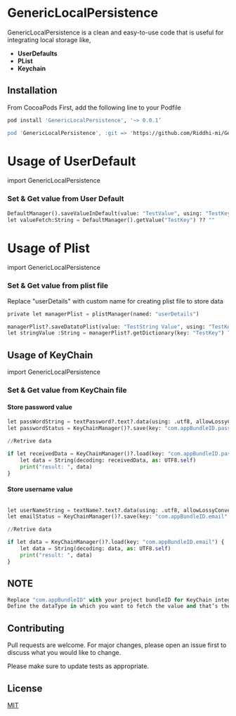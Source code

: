 # GenericLocalPersistence

GenericLocalPersistence is a clean and easy-to-use code that is useful for integrating local storage like, 

* **UserDefaults**
* **PList**
* **Keychain**

## Installation

From CocoaPods
First, add the following line to your Podfile 

```bash
pod install 'GenericLocalPersistence', '~> 0.0.1’

pod 'GenericLocalPersistence', :git => 'https://github.com/Riddhi-mi/GenericLocalPersistence.git'
```


# Usage of UserDefault

import GenericLocalPersistence

### Set & Get value from User Default

```python
DefaultManager().saveValueInDefault(value: "TestValue", using: "TestKey")
let valueFetch:String = DefaultManager().getValue("TestKey") ?? ""
```

# Usage of Plist

import GenericLocalPersistence

### Set & Get value from plist file
Replace "userDetails" with custom name for creating plist file to store data 

```python
private let managerPlist = plistManager(named: "userDetails")
```

```python
managerPlist?.saveDatatoPlist(value: "TestString Value", using: "TestKey")
let stringValue :String = managerPlist?.getDictionary(key: "TestKey") ?? ""
```

## Usage of KeyChain
import GenericLocalPersistence

### Set & Get value from KeyChain file


#### Store password value

```python
let passWordString = textPassword?.text?.data(using: .utf8, allowLossyConversion: false) ?? Data()
let passwordStatus = KeyChainManager()?.save(key: "com.appBundleID.password", data: passWordString)

//Retrive data

if let receivedData = KeyChainManager()?.load(key: "com.appBundleID.password") {
    let data = String(decoding: receivedData, as: UTF8.self)
    print("result: ", data)
}
```

#### Store username value
```python

let userNameString = textName?.text?.data(using: .utf8, allowLossyConversion: false) ?? Data()
let emailStatus = KeyChainManager()?.save(key: "com.appBundleID.email", data: userNameString)

//Retrive data

if let data = KeyChainManager()?.load(key: "com.appBundleID.email") {
    let data = String(decoding: data, as: UTF8.self)
    print("result: ", data)
}
```

## NOTE
```python
Replace "com.appBundleID" with your project bundleID for KeyChain integration
Define the dataType in which you want to fetch the value and that’s the way you can get the stored value.
```



## Contributing
Pull requests are welcome. For major changes, please open an issue first to discuss what you would like to change.

Please make sure to update tests as appropriate.

## License
[MIT](https://choosealicense.com/licenses/mit/)
